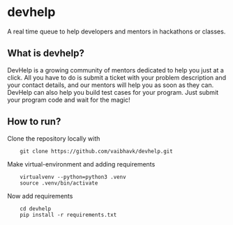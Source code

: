 # devhelp
A real time queue to help developers and mentors in hackathons or classes.

## What is devhelp?
DevHelp is a growing community of mentors dedicated to help you just at a click.  All you have to do is submit a ticket with your problem description and your contact details, and our mentors will help you as soon as they can.  DevHelp can also help you build test cases for your program.  Just submit your program code and wait for the magic!

## How to run?
Clone the repository locally with  

``` shell
	git clone https://github.com/vaibhavk/devhelp.git
```

Make virtual-environment and adding requirements  

``` shell
	virtualvenv --python=python3 .venv
	source .venv/bin/activate
```

Now add requirements  

``` shell
	cd devhelp
	pip install -r requirements.txt
```
